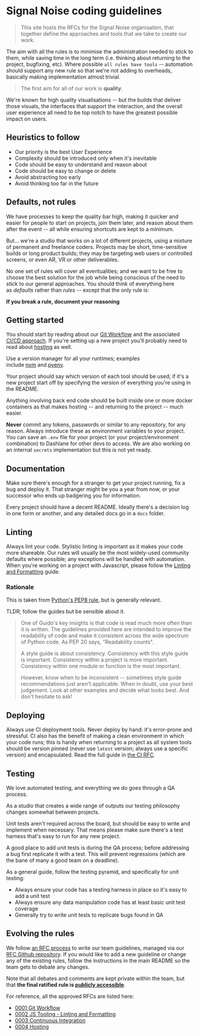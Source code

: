 # Signal Noise coding guidelines

> This site hosts the RFCs for the Signal Noise organisation, that together define the approaches and tools that we take to create our work.

The aim with all the rules is to minimise the administration needed to stick to them, while saving time in the long term (i.e. thinking about returning to the project, bugfixing, etc). Where possible `all rules have tools` -- automation should support any new rule so that we're not adding to overheads, basically making implementation almost trivial.

> The first aim for all of our work is **quality**.

We're known for high quality visualisations -- but the builds that deliver those visuals, the interfaces that support the interaction, and the overall user experience all need to be top notch to have the greatest possible impact on users.

## Heuristics to follow

- Our priority is the best User Experience
- Complexity should be introduced only when it's inevitable
- Code should be easy to understand and reason about
- Code should be easy to change or delete
- Avoid abstracting too early
- Avoid thinking too far in the future

## Defaults, not rules

We have processes to keep the quality bar high, making it quicker and easier for people to start on projects, join them later, and reason about them after the event -- all while ensuring shortcuts are kept to a minimum.

But... we're a studio that works on a lot of different projects, using a mixture of permanent and freelance coders. Projects may be short, time-sensitive builds or long product builds; they may be targeting web users or controlled screens, or even AR, VR or other deliverables.

No one set of rules will cover all eventualities; and we want to be free to choose the best solution for the job while being conscious of the need to stick to our general approaches. You should think of everything here as *defaults* rather than *rules* -- except that the only rule is:

**If you break a rule, document your reasoning**

## Getting started

You should start by reading about our [Git Workflow](./text/0001-git-workflow) and the associated [CI/CD approach](./text/0003-continuous-integration.md). If you're setting up a new project you'll probably need to read about [hosting](./text/0004-hosting.md) as well.

Use a version manager for all your runtimes; examples include [nvm](https://github.com/creationix/nvm) and [pyenv](https://github.com/pyenv/pyenv).

Your project should say which version of each tool should be used; if it's a new project start off by specifying the version of everything you're using in the README. 

Anything involving back end code should be built inside one or more docker containers as that makes hosting -- and returning to the project -- much easier.

**Never** commit any tokens, passwords or similar to any repository, for any reason. Always introduce these as environment variables to your project. You can save an `.env` file for your project (or your project/environment combination) to Dashlane for other devs to access. We are also working on an internal `secrets` implementation but this is not yet ready.

## Documentation

Make sure there's enough for a stranger to get your project running, fix a bug and deploy it. That stranger might be you a year from now, or your successor who ends up badgering you for information.

Every project should have a decent README. Ideally there's a decision log in one form or another, and any detailed docs go in a `docs` folder.

## Linting

Always lint your code. Stylistic linting is important as it makes your code more shareable. Our rules will usually be the most widely-used community defaults where possible; any exceptions will be handled with automation. When you're working on a project with Javascript, please follow the [Linting and Formatting](./text/0002-tooling-linting-formatting) guide.

### Rationale

This is taken from [Python's PEP8 rule](https://www.python.org/dev/peps/pep-0008/#a-foolish-consistency-is-the-hobgoblin-of-little-minds), but is generally relevant. 

TLDR; follow the guides but be sensible about it.

> One of Guido's key insights is that code is read much more often than it is written. The guidelines provided here are intended to improve the readability of code and make it consistent across the wide spectrum of Python code. As PEP 20 says, "Readability counts".
>
> A style guide is about consistency. Consistency with this style guide is important. Consistency within a project is more important. Consistency within one module or function is the most important.
>
> However, know when to be inconsistent -- sometimes style guide recommendations just aren't applicable. When in doubt, use your best judgement. Look at other examples and decide what looks best. And don't hesitate to ask!

## Deploying

Always use CI deployment tools. Never deploy by hand: it's error-prone and stressful. CI also has the benefit of making a clean environment in which your code runs; this is handy when returning to a project as all system tools should be version pinned (never use `latest` version; always use a specific version) and encapsulated. Read the full guide in [the CI RFC](https://signal-noise.github.io/rfcs/text/0003-continuous-integration.html).

## Testing

We love automated testing, and everything we do goes through a QA process. 

As a studio that creates a wide range of outputs our testing philosophy changes somewhat between projects. 

Unit tests aren't required across the board, but should be easy to write and implement when necessary. That means please make sure there's a test harness that's easy to run for any new project.

A good place to add unit tests is during the QA process; before addressing a bug first replicate it with a test. This will prevent regressions (which are the bane of many a good team on a deadline).

As a general guide, follow the testing pyramid, and specifically for unit testing:

- Always ensure your code has a testing harness in place so it's easy to add a unit test
- Always ensure any data manipulation code has at least basic unit test coverage
- Generally try to write unit tests to replicate bugs found in QA

## Evolving the rules

We follow [an RFC process](https://en.wikipedia.org/wiki/Request_for_Comments) to write our team guidelines, managed via our [RFC Github repository](https://github.com/signal-noise/rfcs). If you would like to add a new guideline or change any of the existing rules, follow the instructions in the main README so the team gets to debate any changes.

Note that all debates and comments are kept private within the team, but that **the final ratified rule is [publicly accessible](https://signal-noise.github.io/rfcs/)**.

For reference, all the approved RFCs are listed here:

* [0001 Git Workflow](./text/0001-git-workflow)
* [0002 JS Tooling - Linting and Formatting](./text/0002-tooling-linting-formatting)
* [0003 Continuous Integration](./text/0003-continuous-integration.md)
* [0004 Hosting](./text/0004-hosting.md)
